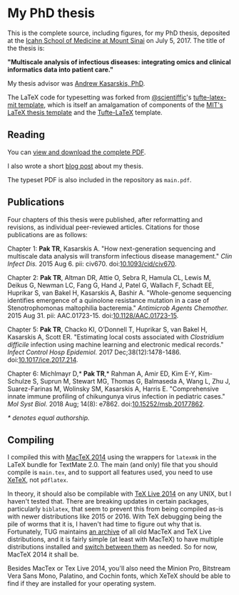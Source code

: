 # My PhD thesis

This is the complete source, including figures, for my PhD thesis, deposited at the [Icahn School of Medicine at Mount Sinai](http://icahn.mssm.edu) on July 5, 2017. The title of the thesis is:

**"Multiscale analysis of infectious diseases: integrating omics and clinical informatics data into patient care."**

My thesis advisor was [Andrew Kasarskis, PhD](https://icahn.mssm.edu/profiles/andrew-kasarskis).

The LaTeX code for typesetting was forked from [\@scientiffic](https://twitter.com/scientiffic)'s [tufte-latex-mit template](https://github.com/ttseng/tufte-latex-mit), which is itself an amalgamation of components of the [MIT's LaTeX thesis template](http://web.mit.edu/thesis/tex/) and the [Tufte-LaTeX](https://tufte-latex.github.io/tufte-latex/) template.

## Reading

You can [view and download the complete PDF](https://drive.google.com/file/d/1Rz19CdlJqs5OAtP2ZpJSiM28UfBmazF3/view).

I also wrote a short [blog post](https://tedpak.com/2018/09/03/phd-thesis-is-online.html) about my thesis.

The typeset PDF is also included in the repository as `main.pdf`.

## Publications

Four chapters of this thesis were published, after reformatting and revisions, as individual peer-reviewed articles. Citations for those publications are as follows:

Chapter 1: **Pak TR**, Kasarskis A. "How next-generation sequencing and multiscale data analysis will transform infectious disease management."
_Clin Infect Dis._ 2015 Aug 6. pii: civ670.  doi:[10.1093/cid/civ670](https://doi.org/10.1093/cid/civ670).

Chapter 2: **Pak TR**, Altman DR, Attie O, Sebra R, Hamula CL, Lewis M, Deikus G, Newman LC, Fang G, Hand J, Patel G, Wallach F, Schadt EE,
Huprikar S, van Bakel H, Kasarskis A, Bashir A. "Whole-genome sequencing identifies emergence of a quinolone resistance mutation in a
case of Stenotrophomonas maltophilia bacteremia." _Antimicrob Agents Chemother._ 2015 Aug 31. pii: AAC.01723-15. doi:[10.1128/AAC.01723-15](https://doi.org/10.1128/AAC.01723-15).

Chapter 5: **Pak TR**, Chacko KI, O’Donnell T, Huprikar S, van Bakel H, Kasarskis A, Scott ER. "Estimating local costs associated with _Clostridium difficile_ infection using machine learning and electronic medical records." _Infect Control Hosp Epidemiol._ 2017 Dec;38(12):1478-1486. doi:[10.1017/ice.2017.214](https://doi.org/10.1017/ice.2017.214).

Chapter 6: Michlmayr D,\* **Pak TR**,\* Rahman A, Amir ED, Kim E-Y, Kim-Schulze S, Suprun M, Stewart MG, Thomas G, Balmaseda A, Wang L, Zhu J, Suarez-Farinas M, Wolinsky SM, Kasarskis A, Harris E. "Comprehensive innate immune profiling of chikungunya virus infection in pediatric cases." _Mol Syst Biol._ 2018 Aug; 14(8): e7862. doi:[10.15252/msb.20177862](https://doi.org/10.15252/msb.20177862).

_\* denotes equal authorship._

## Compiling

I compiled this with [MacTeX 2014](ftp://tug.org/historic/systems/mactex/2014/) using the wrappers for `latexmk` in the LaTeX bundle for TextMate 2.0. The main (and only) file that you should compile is `main.tex`, and to support all features used, you need to use [XeTeX](https://en.wikipedia.org/wiki/XeTeX), not `pdflatex`.

In theory, it should also be compilable with [TeX Live 2014](ftp://tug.org/historic/systems/texlive/2014/) on any UNIX, but I haven't tested that. There are breaking updates in certain packages, particularly `biblatex`, that seem to prevent this from being compiled as-is with newer distributions like 2015 or 2016. With TeX debugging being the pile of worms that it is, I haven't had time to figure out why that is. Fortunately, TUG maintains [an archive](ftp://tug.org/historic/systems) of all old MacTeX and TeX Live distributions, and it is fairly simple (at least with MacTeX) to have multiple distributions installed and [switch between them](http://www.tug.org/mactex/multipletexdistributions.html) as needed. So for now, MacTeX 2014 it shall be.

Besides MacTex or Tex Live 2014, you'll also need the Minion Pro, Bitstream Vera Sans Mono, Palatino, and Cochin fonts, which XeTeX should be able to find if they are installed for your operating system.